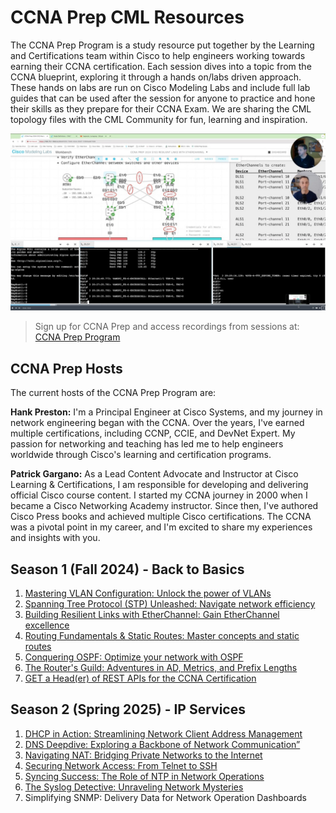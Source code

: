 # CCNA Prep CML Resources
The CCNA Prep Program is a study resource put together by the Learning and Certifications team within Cisco to help engineers working towards earning their CCNA certification.  Each session dives into a topic from the CCNA blueprint, exploring it through a hands on/labs driven approach. These hands on labs are run on Cisco Modeling Labs and include full lab guides that can be used after the session for anyone to practice and hone their skills as they prepare for their CCNA Exam.  We are sharing the CML topology files with the CML Community for fun, learning and inspiration. 

![](ccnaprep-01.jpg)

> Sign up for CCNA Prep and access recordings from sessions at: [CCNA Prep Program](https://learningnetwork.cisco.com/s/ccna-live-stream)

## CCNA Prep Hosts 
The current hosts of the CCNA Prep Program are: 

**Hank Preston:** I'm a Principal Engineer at Cisco Systems, and my journey in network engineering began with the CCNA. Over the years, I've earned multiple certifications, including CCNP, CCIE, and DevNet Expert. My passion for networking and teaching has led me to help engineers worldwide through Cisco's learning and certification programs.

**Patrick Gargano:** As a Lead Content Advocate and Instructor at Cisco Learning & Certifications, I am responsible for developing and delivering official Cisco course content. I started my CCNA journey in 2000 when I became a  Cisco Networking Academy instructor. Since then, I've authored Cisco Press books and achieved multiple Cisco certifications. The CCNA was a pivotal point in my career, and I'm excited to share my experiences and insights with you.

## Season 1 (Fall 2024) - Back to Basics 

1. [Mastering VLAN Configuration: Unlock the power of VLANs](s1e1/README.md)
1. [Spanning Tree Protocol (STP) Unleashed: Navigate network efficiency](s1e2/README.md)
1. [Building Resilient Links with EtherChannel: Gain EtherChannel excellence](s1e3/README.md)
1. [Routing Fundamentals & Static Routes: Master concepts and static routes](s1e4/README.md)
1. [Conquering OSPF: Optimize your network with OSPF](s1e5/README.md)
1. [The Router's Guild: Adventures in AD, Metrics, and Prefix Lengths](s1e4/README.md)
1. [GET a Head(er) of REST APIs for the CCNA Certification](s1e7/README.md)

## Season 2 (Spring 2025) - IP Services

1. [DHCP in Action: Streamlining Network Client Address Management](s2e1/README.md)
1. [DNS Deepdive: Exploring a Backbone of Network Communication”](s2e2/README.md)
1. [Navigating NAT: Bridging Private Networks to the Internet](s2e3/README.md)
1. [Securing Network Access: From Telnet to SSH](s2e4/README.md)
1. [Syncing Success: The Role of NTP in Network Operations](s2e5/README.md)
1. [The Syslog Detective: Unraveling Network Mysteries](s2e6/README.md)
1. Simplifying SNMP: Delivery Data for Network Operation Dashboards

<!-- Future episodes
1. [Simplifying SNMP: Delivery Data for Network Operation Dashboards](s2e7/README.md) -->